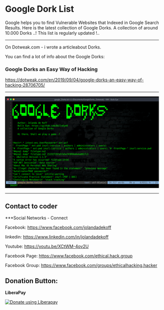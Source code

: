 # Google Dork List

Google helps you to find Vulnerable Websites that Indexed in Google Search Results. Here is the latest collection of Google Dorks. A collection of around 10.000 Dorks ..! This list is regularly updated !..
****
On Dotweak.com - i wrote a articleabout Dorks. 

You can find a lot of info about the Google Dorks:

### Google Dorks an Easy Way of Hacking
https://dotweak.com/en/2019/09/04/google-dorks-an-easy-way-of-hacking-28706705/

****


![Screenshot](banner_dork.png)
****


## Contact to coder
***Social Networks - Connect

Facebook: https://www.facebook.com/jolandadekoff

linkedin: https://www.linkedin.com/in/jolandadekoff

Youtube: https://youtu.be/XCtWM-4ov2U

Facebook Page: https://www.facebook.com/ethical.hack.group

Facebook Group: https://www.facebook.com/groups/ethicalhacking.hacker

## Donation Button: 
**LiberaPay**

<noscript><a href="https://liberapay.com/BullsEye/donate"><img alt="Donate using Liberapay" src="https://liberapay.com/assets/widgets/donate.svg"></a></noscript>
